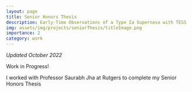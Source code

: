 ```yaml
---
layout: page
title: Senior Honors Thesis
description: Early-Time Observations of a Type Ia Supernova with TESS
img: assets/img/projects/seniorThesis/titleImage.png
importance: 2
category: work
---
```


*Updated October 2022*

Work in Progress!

I worked with Professor Saurabh Jha at Rutgers to complete my Senior Honors Thesis